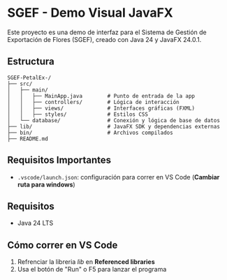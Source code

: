 # SGEF - Demo Visual JavaFX

Este proyecto es una demo de interfaz para el Sistema de Gestión de Exportación de Flores (SGEF), creado con Java 24 y JavaFX 24.0.1.

## Estructura

```
SGEF-PetalEx-/
├── src/
│   ├── main/
│   │   ├── MainApp.java        # Punto de entrada de la app
│   │   ├── controllers/        # Lógica de interacción
│   │   ├── views/              # Interfaces gráficas (FXML)
│   │   ├── styles/             # Estilos CSS
│   └── database/               # Conexión y lógica de base de datos
├── lib/                        # JavaFX SDK y dependencias externas
├── bin/                        # Archivos compilados
├── README.md
```
## Requisitos Importantes

- `.vscode/launch.json`: configuración para correr en VS Code (**Cambiar ruta para windows**)

## Requisitos

- Java 24 LTS


## Cómo correr en VS Code

1. Refrenciar la libreria *lib* en **Referenced libraries**
2. Usa el botón de "Run" o F5 para lanzar el programa